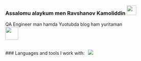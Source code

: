 ### Assalomu alaykum men Ravshanov Kamoliddin <img src="https://media.giphy.com/media/hvRJCLFzcasrR4ia7z/giphy.gif" width="30px">
QA Engineer man hamda Yuotubda blog ham yuritaman <br/>
<a href="https://youtube.com/@RavshanovKamoliddin?si=j21kGGMSNsFO_uhQ">
<img src="https://www.freeiconspng.com/uploads/classic-youtube-icon--2.png" width="40px">
</a>

<br />
### Languages and tools I work with:
<code> <img src="https://p7.hiclipart.com/preview/405/878/407/java-runtime-environment-computer-icons-java-platform-standard-edition-java.jpg" height"30px"> <code>

